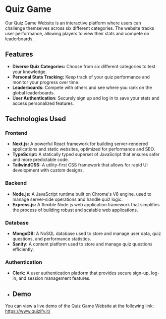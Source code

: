 # Quiz Game
Our Quiz Game Website is an interactive platform where users can challenge themselves across six different categories. The website tracks user performance, allowing players to view their stats and compete on leaderboards.


## Features
- **Diverse Quiz Categories:** Choose from six different categories to test your knowledge.
- **Personal Stats Tracking:** Keep track of your quiz performance and monitor your progress over time.
- **Leaderboards:** Compete with others and see where you rank on the global leaderboards.
- **User Authentication:** Securely sign up and log in to save your stats and access personalized features.


## Technologies Used

### Frontend
- **Next.js:** A powerful React framework for building server-rendered applications and static websites, optimized for performance and SEO.
- **TypeScript:** A statically typed superset of JavaScript that ensures safer and more predictable code.
- **TailwindCSS:** A utility-first CSS framework that allows for rapid UI development with custom designs.

### Backend
- **Node.js:** A JavaScript runtime built on Chrome's V8 engine, used to manage server-side operations and handle quiz logic.
- **Express.js:** A flexible Node.js web application framework that simplifies the process of building robust and scalable web applications.

### Database
- **MongoDB:** A NoSQL database used to store and manage user data, quiz questions, and performance statistics.
- **Sanity:** A content platform used to store and manage quiz questions efficiently.

### Authentication
- **Clerk:** A user authentication platform that provides secure sign-up, log-in, and session management features.

- ## Demo
You can view a live demo of the Quiz Game Website at the following link: https://www.quizify.it/
